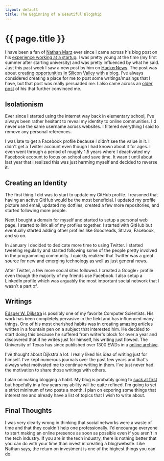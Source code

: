 ```yaml
---
layout: default
title: The Beginning of a Beautiful Blogship
---
```


{{ page.title }}
================

I have been a fan of [Nathan Marz][nmarz] ever since I came across his blog post
on his [experience working at a startup][experience]. I was pretty young at the
time (my first summer after starting university) and was pretty influenced by
what he said. Just this past week I saw a new post by him on [HackerNews][hn].
The post was about [creating opportunities in Silicon Valley with a
blog][breaking]. I've always considered creating a place for me to post some
writings/musings that I have, but that post was really persuaded me. I also
came across an [older post][youshould] of his that further convinced me.

Isolationism
------------

Ever since I started using the internet way back in elementary school, I've
always been rather hesitant to reveal my identity to online communities. I'd
never use the same username across websites. I filtered everything I said to
remove any personal references.

I was late to get a Facebook profile because I didn't see the value in it. I
didn't get a Twitter account even though I had known about it for ages. I even
went through a period of roughly 1.5 years where I deactivated my Facebook
account to focus on school and save time.  It wasn't until about last year that
I realized this was just harming myself and decided to reverse it.

Creating an Identity
--------------------

The first thing I did was to start to update my GitHub profile. I reasoned that
having an active GitHub would be the most beneficial. I updated my profile
picture and email, updated my dotfiles, created a few more repositories, and
started following more people.

Next I bought a domain for myself and started to setup a personal web page. I
started to link all of my profiles together. I started with GitHub but
eventually started adding other profiles like Goodreads, Strava, Facebook, and
so on.

In January I decided to dedicate more time to using Twitter. I started tweeting
regularly and started following some of the people pretty involved in the
programming community. I quickly realized that Twitter was a great source for
new and emerging technology as well as just general news.

After Twitter, a few more social sites followed. I created a Google+ profile
even though the majority of my friends use Facebook. I also setup a LinkedIn
profile which was arguably the most important social network that I wasn't a
part of.

Writings
--------

[Edsger W. Dijkstra][dijkstra] is possibly one of my favorite Computer Scientists.
His work has been completely pervasive in the field and has influenced many
things. One of his most cherished habits was in creating amazing articles
written in a fountain pen on a subject that interested him. He decided to start
doing this because he suffered from writer's block for over a year and
discovered that if he writes just for himself, his writing just flowed.  The
University of Texas has since published over 1300 EWDs in a [online
archive][ewds].

I've thought about Dijkstra a lot. I really liked his idea of writing just for
himself. I've kept numerous journals over the past few years and that's always
what motivated me to continue writing in them. I've just never had the
motivation to share those writings with others.

I plan on making blogging a habit. My blog is probably going to [suck at
first][ira] but hopefully in a few years my ability will be quite refined. I'm
going to set a strict minimum of two posts a month. I plan on exporing some
things that interest me and already have a list of topics that I wish to write
about.

Final Thoughts
--------------

I was very clearly wrong in thinking that social networks were a waste of time
and that they couldn't help one professionally. I'd encourage everyone to start
making an online presence as soon as possible even if you aren't in the tech
industry. If you are in the tech industry, there is nothing better that you can
do with your time than invest in creating a blog/website. Like Nathan says, the
return on investment is one of the highest things you can do.




[nmarz]: https://twitter.com/nathanmarz
[experience]: http://nathanmarz.com/blog/my-experience-as-the-first-employee-of-a-y-combinator-startu.html
[hn]: http://news.ycombinator.com
[breaking]: http://nathanmarz.com/blog/break-into-silicon-valley-with-a-blog-1.html
[youshould]: http://nathanmarz.com/blog/you-should-blog-even-if-you-have-no-readers.html
[ewds]: http://www.cs.utexas.edu/users/EWD/
[ira]: http://vimeo.com/24715531
[dijkstra]: http://en.wikipedia.org/wiki/Edsger_W._Dijkstra
